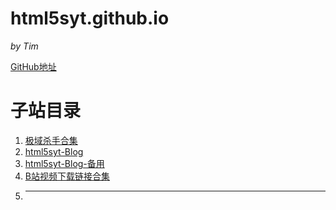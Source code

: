 # html5syt.github.io
*by Tim*

[GitHub地址](https://github.com/html5syt)

# 子站目录
  1. [极域杀手合集](https://html5syt.github.io/kill-mythware)
  2. [html5syt-Blog](http://html5syt.tk)
  3. [html5syt-Blog-备用](https://www.cnblogs.com/html5syt/)
  4. [B站视频下载链接合集](http://html5syt.github.io/bilibilidown)
  5. ---
